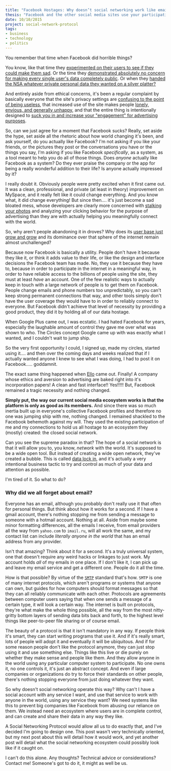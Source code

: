 ```yaml
---
title: "Facebook Hostages: Why doesn’t social networking work like email?"
thesis: "Facebook and the other social media sites use your participation to hold you hostage to an ecosystem they (mostly) created: the closed social network. But it doesn't have to be that way."
date: 10/10/2015
project: social-network-protocol
tags:
- business
- technology
- politics
---
```


You remember that time when Facebook did horrible things?

You know, like that time they [experimented on their users to see if they could make them sad](http://www.bbc.com/news/technology-28051930). Or the time they [demonstrated absolutely no concern for making every single user's data completely public](http://www.motherjones.com/media/2013/10/facebook-personal-data-online-privacy-social-norm). Or when they [handed the NSA whatever private personal data they wanted on a silver platter?](http://venturebeat.com/2014/05/15/how-the-nsa-fbi-made-facebook-the-perfect-mass-surveillance-tool/)

And entirely aside from ethical concerns, it's been a regular complaint by basically everyone that the site's privacy settings are [confusing to the point of being useless](http://www.thewire.com/technology/2012/12/facebook-privacy-so-confusing-even-zuckerberg-family-photo-isnt-private/60313/), that increased use of the site makes people [lonely, envious, and generally unhappy](http://www.newyorker.com/tech/elements/how-facebook-makes-us-unhappy), and that the entire thing is intentionally designed to [suck you in and increase your "engagement" for advertising purposes](https://www.washingtonpost.com/news/the-intersect/wp/2014/11/12/the-one-simple-thing-fueling-your-social-media-addiction/).

So, can we just agree for a moment that Facebook sucks? Really, set aside the hype, set aside all the rhetoric about how world changing it's been, and ask yourself, do you actually like Facebook? I'm not asking if you like your friends, or the pictures they post or the conversations you have or the things you say, I'm asking if you like Facebook *specifically*, as a system, as a tool meant to help you do all of those things. Does *anyone* actually like Facebook as a system? Do they ever praise the company or the app for being a really wonderful addition to their life? Is anyone actually impressed by it?

I really doubt it. Obviously people were pretty excited when it first came out. It was a clean, professional, and private (at least in theory) improvement on MySpace, and it really felt like it could change everything. And you know what, it did change everything! But since then.... it's just become a sad bloated mess, whose developers are clearly more concerned with [stalking your photos](http://www.popsci.com/article/gadgets/how-facebooks-new-machine-brain-will-learn-all-about-you-your-photos) and analyzing your clicking behavior for the purpose of advertising than they are with actually helping you meaningfully connect with the world.

So, why aren't people abandoning it in droves? Why does its [user base just grow and grow](http://thenextweb.com/facebook/2014/01/29/facebook-passes-1-23-billion-monthly-active-users-945-million-mobile-users-757-million-daily-users/) and its dominance over that sphere of the internet remain almost unchallenged?

Because now Facebook is basically a utility. People don't have it because they like it, or think it adds value to their life, or like the design and interface decisions the Facebook team has made. No, they use it because they have to, because in order to participate in the internet in a meaningful way, in order to have reliable access to the billions of people using the site, they must at least *have* an account. One of the few realistic ways to actually keep in touch with a large network of people is to get them on Facebook. People change emails and phone numbers too unpredictably, so you can't keep strong permanent connections that way, and other tools simply don't have the user coverage they would have to in order to reliably connect to everyone. But Facebook didn't achieve that level of necessity by providing a good product, they did it by holding all of our data hostage.

When Google Plus came out, I was ecstatic. I had hated Facebook for years, especially the laughable amount of control they gave me over what was shown to who. The Circles concept Google came up with was exactly what I wanted, and I couldn't wait to jump ship.

So the very first opportunity I could, I signed up, made my circles, started using it.... and then over the coming days and weeks realized that if I actually wanted anyone I knew to see what I was doing, I had to post it on Facebook..... goddamnit.

The exact same thing happened when [Ello](https://ello.co/manifesto) came out. Finally! A company whose ethics and aversion to advertising are baked right into it's incorporation papers! A clean and fast interface!! Yes!!!!! But, Facebook remained a tragic necessity and nothing changed.

**Simply put, the way our current social media ecosystem works is that the platform is only as good as its members.** And since there was so much inertia built up in everyone's collective Facebook profiles and therefore no one was jumping ship with me, nothing changed. I remained shackled to the Facebook behemoth against my will. They used the existing participation of me and my connections to hold us all hostage to an ecosystem they (mostly) created: the closed social network.

Can you see the supreme paradox in that? The hope of a social network is that it will allow you to, you know, *network* with the world. It's supposed to be a wide open tool. But instead of creating a wide open network, they've created a bubble. This is called [data lock in](http://www.theregister.co.uk/2011/07/05/google_facebook_and_the_closed_web/), and it's actually a very intentional business tactic to try and control as much of your data and attention as possible.

I'm tired of it. So what to do?


### Why did we all forget about email?

Everyone has an email, although you probably don't really use it that often for personal things. But think about how it works for a second. If I have a gmail account, there's nothing stopping me from sending a message to someone with a hotmail account. Nothing at all. Aside from maybe some minor formatting differences, all the emails I receive, from email providers all the way from `yahoo.com` to `imail.ru`, will all work the same, and my contact list can include *literally anyone in the world* that has an email address from any provider.

Isn't that amazing? Think about it for a second. It's a truly universal system, one that doesn't require any weird hacks or linkages to just work. My account holds *all* of my emails in one place. If I don't like it, I can pick up and leave my email service and get a different one. People do it all the time.

How is that possible? By virtue of the [`SMTP`](http://www.makeuseof.com/tag/technology-explained-how-does-an-email-server-work/) standard that's how. `SMTP` is one of many internet protocols, which aren't programs or systems that anyone can own, but guides for how computers should format messages so that they can all reliably communicate with each other. Protocols are agreements between computer users saying that when one sends a message of a certain type, it will look a certain way. The internet is built on protocols, they're what make the whole thing possible, all the way from the most nitty-gritty bottom layers of sending data bits back and forth, to the highest level things like peer-to-peer file sharing or of course email.

The beauty of a protocol is that it isn't mandatory in any way. If people think it's smart, they can start writing programs that use it. And if it's really smart, lots of people will adopt it and eventually it will be ubiquitous. And if for some reason people don't like the protocol anymore, they can just stop using it and use something else. Things like this live or die purely on whether they make sense and people like them. And they allow anyone in the world using any particular computer system to participate. No one owns it, no one controls it, it's just an abstract concept. And even if large companies or organizations do try to force their standards on other people, there's nothing stopping everyone from just doing whatever they want.

So why doesn't social networking operate this way? Why can't I have a social account with any service I want, and use that service to work with anyone in the world, using any service they want? We need systems like this to prevent big companies like Facebook from abusing our reliance on them. We instead need an ecosystem where users are in complete control, and can create and share their data in any way they like.

A Social Networking Protocol would allow all us to do exactly that, and I've decided I'm going to design one. This post wasn't very technically oriented, but my next post about this will detail how it would work, and yet another post will detail what the social networking ecosystem could possibly look like if it caught on.

I can't do this alone. Any thoughts? Technical advice or considerations? Contact me! Someone's got to do it, it might as well be us.